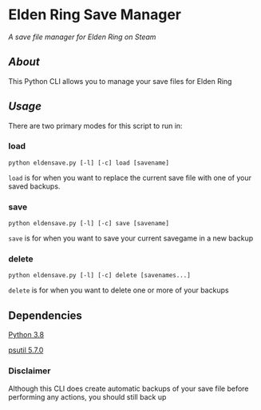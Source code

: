 # Elden Ring Save Manager
_A save file manager for Elden Ring on Steam_

## _About_
This Python CLI allows you to manage your save files for Elden Ring

## _Usage_

There are two primary modes for this script to run in:

### load
`python eldensave.py [-l] [-c] load [savename]`

`load` is for when you want to replace the current save file with one of your saved backups.


### save
`python eldensave.py [-l] [-c] save [savename]`

`save` is for when you want to save your current savegame in a new backup

### delete
`python eldensave.py [-l] [-c] delete [savenames...]`

`delete` is for when you want to delete one or more of your backups

## Dependencies

[Python 3.8](https://www.python.org/downloads/release/python-380/)

[psutil 5.7.0](https://pypi.org/project/psutil/)


### Disclaimer
Although this CLI does create automatic backups of your save file before performing any actions, you should still
back up 